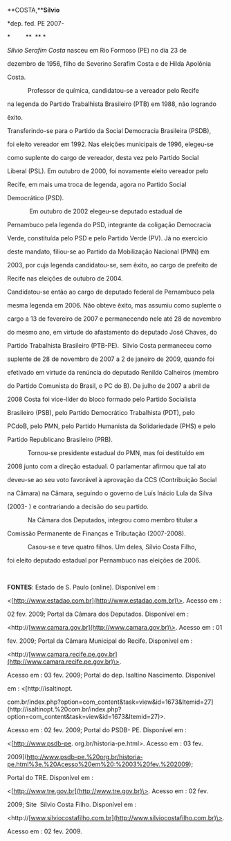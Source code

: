 **COSTA,****Sílvio**



\*dep. fed. PE 2007-



*         **  ** *



*S**í**lvio Serafim Costa* nasceu em Rio Formoso (PE) no dia 23 de

dezembro de 1956, filho de Severino Serafim Costa e de Hilda Apolônia

Costa.



            Professor de química, candidatou-se a vereador pelo Recife

na legenda do Partido Trabalhista Brasileiro (PTB) em 1988, não logrando

êxito.



Transferindo-se para o Partido da Social Democracia Brasileira (PSDB),

foi eleito vereador em 1992. Nas eleições municipais de 1996, elegeu-se

como suplente do cargo de vereador, desta vez pelo Partido Social

Liberal (PSL). Em outubro de 2000, foi novamente eleito vereador pelo

Recife, em mais uma troca de legenda, agora no Partido Social

Democrático (PSD).



             Em outubro de 2002 elegeu-se deputado estadual de

Pernambuco pela legenda do PSD, integrante da coligação Democracia

Verde, constituída pelo PSD e pelo Partido Verde (PV). Já no exercício

deste mandato, filiou-se ao Partido da Mobilização Nacional (PMN) em

2003, por cuja legenda candidatou-se, sem êxito, ao cargo de prefeito de

Recife nas eleições de outubro de 2004.



Candidatou-se então ao cargo de deputado federal de Pernambuco pela

mesma legenda em 2006. Não obteve êxito, mas assumiu como suplente o

cargo a 13 de fevereiro de 2007 e permanecendo nele até 28 de novembro

do mesmo ano, em virtude do afastamento do deputado José Chaves, do

Partido Trabalhista Brasileiro (PTB-PE).  Sílvio Costa permaneceu como

suplente de 28 de novembro de 2007 a 2 de janeiro de 2009, quando foi

efetivado em virtude da renúncia do deputado Renildo Calheiros (membro

do Partido Comunista do Brasil, o PC do B). De julho de 2007 a abril de

2008 Costa foi vice-líder do bloco formado pelo Partido Socialista

Brasileiro (PSB), pelo Partido Democrático Trabalhista (PDT), pelo

PCdoB, pelo PMN, pelo Partido Humanista da Solidariedade (PHS) e pelo

Partido Republicano Brasileiro (PRB).



            Tornou-se presidente estadual do PMN, mas foi destituído em

2008 junto com a direção estadual. O parlamentar afirmou que tal ato

deveu-se ao seu voto favorável à aprovação da CCS (Contribuição Social

na Câmara) na Câmara, seguindo o governo de Luís Inácio Lula da Silva

(2003- ) e contrariando a decisão do seu partido.



            Na Câmara dos Deputados, integrou como membro titular a

Comissão Permanente de Finanças e Tributação (2007-2008).



            Casou-se e teve quatro filhos. Um deles, Sílvio Costa Filho,

foi eleito deputado estadual por Pernambuco nas eleições de 2006.



 



**FONTES**: Estado de S. Paulo (online). Disponível em :

\<[http://www.estadao.com.br](http://www.estadao.com.br)\>. Acesso em :

02 fev. 2009; Portal da Câmara dos Deputados. Disponível em :

\<http://[www.camara.gov.br](http://www.camara.gov.br)\>. Acesso em : 01

fev. 2009; Portal da Câmara Municipal do Recife. Disponível em :

\<http://[www.camara.recife.pe.gov.br](http://www.camara.recife.pe.gov.br)\>.

Acesso em : 03 fev. 2009; Portal do dep. Isaltino Nascimento. Disponível

em : \<[http://isaltinopt.

com.br/index.php?option=com\_content&task=view&id=1673&Itemid=27](http://isaltinopt.%20com.br/index.php?option=com_content&task=view&id=1673&Itemid=27)\>.

Acesso em : 02 fev. 2009; Portal do PSDB- PE. Disponível em :

\<[http://www.psdb-pe. org.br/historia-pe.html\>. Acesso em : 03 fev.

2009](http://www.psdb-pe.%20org.br/historia-pe.html%3e.%20Acesso%20em%20:%2003%20fev.%202009);

Portal do TRE. Disponível em :

\<[http://www.tre.gov.br](http://www.tre.gov.br)\>. Acesso em : 02 fev.

2009; Site  Sílvio Costa Filho. Disponível em :

\<http://[www.silviocostafilho.com.br](http://www.silviocostafilho.com.br)\>.

Acesso em : 02 fev. 2009.



 



 



 



 



 



 



 



  



 

